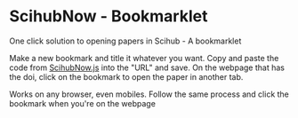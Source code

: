 # ScihubNow - Bookmarklet
One click solution to opening papers in Scihub - A bookmarklet

Make a new bookmark and title it whatever you want. Copy and paste the code from [ScihubNow.js](https://github.com/Azadirach/ScihubNow/blob/main/ScihubNow.js) into the "URL" and save. On the webpage that has the doi, click on the bookmark to open the paper in another tab. 

Works on any browser, even mobiles. Follow the same process and click the bookmark when you're on the webpage
